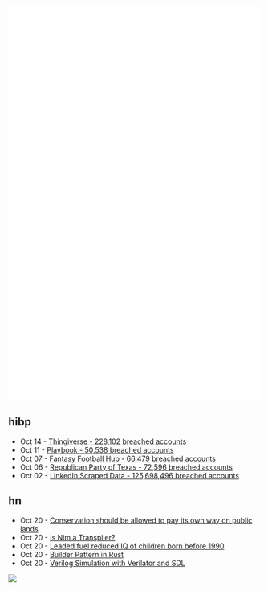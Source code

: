 ![Metrics](https://raw.githubusercontent.com/phixion/phixion/master/metrics.svg)

## hibp

<!--
for https://github.com/phixion/phixion/blob/main/.github/workflows/feeds.yml
-->
<!--START_SECTION:haveibeenpwnd-->
- Oct 14 - [Thingiverse - 228,102 breached accounts](https://haveibeenpwned.com/PwnedWebsites#Thingiverse)
- Oct 11 - [Playbook - 50,538 breached accounts](https://haveibeenpwned.com/PwnedWebsites#Playbook)
- Oct 07 - [Fantasy Football Hub - 66,479 breached accounts](https://haveibeenpwned.com/PwnedWebsites#FantasyFootballHub)
- Oct 06 - [Republican Party of Texas - 72,596 breached accounts](https://haveibeenpwned.com/PwnedWebsites#RepublicanPartyOfTexas)
- Oct 02 - [LinkedIn Scraped Data - 125,698,496 breached accounts](https://haveibeenpwned.com/PwnedWebsites#LinkedInScrape)
<!--END_SECTION:haveibeenpwnd-->

## hn

<!--
for https://github.com/phixion/phixion/blob/main/.github/workflows/feeds.yml
-->
<!--START_SECTION:hn-->
- Oct 20 - [Conservation should be allowed to pay its own way on public lands](https://legal-planet.org/2021/08/27/science-article-argues-that-conservation-should-be-allowed-to-pay-its-own-way-on-public-lands/)
- Oct 20 - [Is Nim a Transpiler?](https://peterme.net/is-nim-a-transpiler.html)
- Oct 20 - [Leaded fuel reduced IQ of children born before 1990](https://twitter.com/emollick/status/1450591638796087296)
- Oct 20 - [Builder Pattern in Rust](https://www.greyblake.com/blog/2021-10-19-builder-pattern-in-rust/)
- Oct 20 - [Verilog Simulation with Verilator and SDL](https://projectf.io/posts/verilog-sim-verilator-sdl/)
<!--END_SECTION:hn-->

<!--
for https://yhype.me
-->
![](https://hit.yhype.me/github/profile?user_id=13013670)
